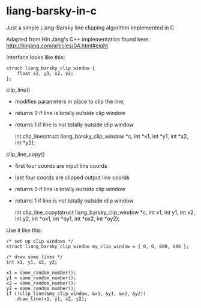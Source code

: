 liang-barsky-in-c
=================

Just a simple Liang-Barsky line clipping algorithm implemented in C

Adapted from Hin Jang's C++ implementation found here:
http://hinjang.com/articles/04.html#eight

Interface looks like this:

    struct liang_barsky_clip_window {
    	float x1, y1, x2, y2;
    };

clip_line()
 * modifies parameters in place to clip the line,
 * returns 0 if line is totally outside clip window
 * returns 1 if line is not totally outside clip window

    int clip_line(struct liang_barsky_clip_window *c,
    			int *x1, int *y1, int *x2,  int *y2);

clip_line_copy()
 * first four coords are input line coords
 * last four coords are clipped output line coords
 * returns 0 if line is totally outside clip window
 * returns 1 if line is not totally outside clip window

    int clip_line_copy(struct liang_barsky_clip_window *c,
    			int x1, int y1, int x2, int y2,
    			int *ox1, int *oy1, int *ox2, int *oy2);

Use it like this:

    /* set up clip windows */
    struct liang_barsky_clip_window my_clip_window = { 0, 0, 800, 600 };

    /* draw some lines */
    int x1, y1, x2, y2;
    
    x1 = some_random_number();
    y1 = some_random_number();
    x2 = some_random_number();
    y2 = some_random_number();
    if (!clip_line(&my_clip_window, &x1, &y1, &x2, &y2))
        draw_line(x1, y1, x2, y2);

